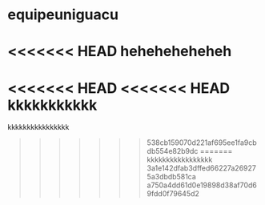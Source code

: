 # equipeuniguacu
<<<<<<< HEAD
heheheheheheh
=======
<<<<<<< HEAD
<<<<<<< HEAD
kkkkkkkkkkk
=======
kkkkkkkkkkkkkkkk
>>>>>>> 538cb159070d221af695ee1fa9cbdb554e82b9dc
=======
kkkkkkkkkkkkkkkkk
>>>>>>> 3a1e142dfab3dffed66227a269275a3dbdb581ca
>>>>>>> a750a4dd61d0e19898d38af70d69fdd0f79645d2
